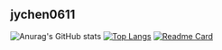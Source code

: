 ## jychen0611

![Anurag's GitHub stats](https://github-readme-stats.vercel.app/api?username=jychen0611&show_icons=true&theme=aura&rank_icon=github)
[![Top Langs](https://github-readme-stats.vercel.app/api/top-langs/?username=jychen0611&theme=aura)](https://github.com/anuraghazra/github-readme-stats)
[![Readme Card](https://github-readme-stats.vercel.app/api/pin/?username=jychen0611&repo=vwifi&theme=aura)](https://github.com/anuraghazra/github-readme-stats)
<!--
**jychen0611/jychen0611** is a ✨ _special_ ✨ repository because its `README.md` (this file) appears on your GitHub profile.

Here are some ideas to get you started:

- 🔭 I’m currently working on ...
- 🌱 I’m currently learning ...
- 👯 I’m looking to collaborate on ...
- 🤔 I’m looking for help with ...
- 💬 Ask me about ...
- 📫 How to reach me: ...
- 😄 Pronouns: ...
- ⚡ Fun fact: ...
-->
